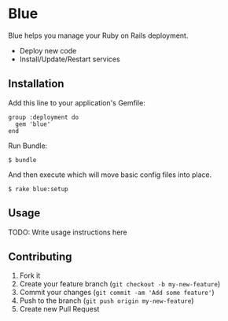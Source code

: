 # Blue

Blue helps you manage your Ruby on Rails deployment.

* Deploy new code
* Install/Update/Restart services

## Installation

Add this line to your application's Gemfile:

    group :deployment do
      gem 'blue'
    end

Run Bundle:

    $ bundle

And then execute which will move basic config files into place.

    $ rake blue:setup

## Usage

TODO: Write usage instructions here

## Contributing

1. Fork it
2. Create your feature branch (`git checkout -b my-new-feature`)
3. Commit your changes (`git commit -am 'Add some feature'`)
4. Push to the branch (`git push origin my-new-feature`)
5. Create new Pull Request

